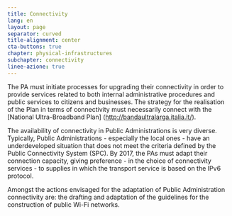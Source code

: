 ```yaml
---
title: Connectivity
lang: en
layout: page
separator: curved
title-alignment: center
cta-buttons: true
chapter: physical-infrastructures
subchapter: connectivity
linee-azione: true
---
```

The PA must initiate processes for upgrading their connectivity in order to provide services related to both internal administrative procedures and public services to citizens and businesses. The strategy for the realisation of the Plan in terms of connectivity must necessarily connect with the [National Ultra-Broadband Plan] (http://bandaultralarga.italia.it/).

The availability of connectivity in Public Administrations is very diverse. Typically, Public Administrations - especially the local ones - have an underdeveloped situation that does not meet the criteria defined by the Public Connectivity System (SPC). By 2017, the PAs must adapt their connection capacity, giving preference - in the choice of connectivity services - to supplies in which the transport service is based on the IPv6 protocol.

Amongst the actions envisaged for the adaptation of Public Administration connectivity are: the drafting and adaptation of the guidelines for the construction of public Wi-Fi networks.
